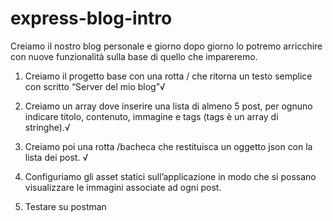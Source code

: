 # express-blog-intro

<!-- Esercizio -->
Creiamo il nostro blog personale e giorno dopo giorno lo potremo arricchire con nuove funzionalità sulla base di quello che impareremo.

1. Creiamo il progetto base con una rotta / che ritorna un testo semplice con scritto “Server del mio blog”√

2. Creiamo un array dove inserire una lista di almeno 5 post, per ognuno indicare titolo, contenuto, immagine e tags (tags è un array di stringhe).√

3. Creiamo poi una rotta /bacheca che restituisca un oggetto json con la lista dei post. √

4. Configuriamo gli asset statici sull’applicazione in modo che si possano visualizzare le immagini
associate ad ogni post.

5. Testare su postman
